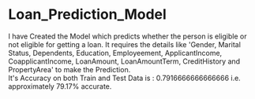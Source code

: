 # Loan_Prediction_Model
I have Created the Model which predicts whether the person is eligible or not eligible for getting a loan. It requires the details like 'Gender, Marital Status, Dependents, Education, Employeement, ApplicantIncome, CoapplicantIncome, LoanAmount, LoanAmountTerm, CreditHistory and PropertyArea' to make the Prediction.
</br>
It's Accuracy on both Train and Test Data is : 0.7916666666666666 i.e. approximately 79.17% accurate.
